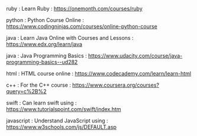 ruby : Learn Ruby : https://onemonth.com/courses/ruby

python : Python Course Online : https://www.codingninjas.com/courses/online-python-course

java : Learn Java Online with Courses and Lessons : https://www.edx.org/learn/java

java : Java Programming Basics : https://www.udacity.com/course/java-programming-basics--ud282

html : HTML course online : https://www.codecademy.com/learn/learn-html

c++ : For the C++ course : https://www.coursera.org/courses?query=c%2B%2

swift : Can learn swift using : https://www.tutorialspoint.com/swift/index.htm

javascript : Understand JavaScript using : https://www.w3schools.com/js/DEFAULT.asp
